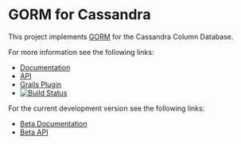 # GORM for Cassandra

This project implements [GORM](http://gorm.grails.org/latest/) for the Cassandra Column Database.

For more information see the following links:

* [Documentation](http://gorm.grails.org/latest/cassandra/manual)
* [API](http://gorm.grails.org/latest/cassandra/api)
* [Grails Plugin](https://grails.org/plugins.html#plugin/cassandra)
* [![Build Status](https://travis-ci.org/grails/gorm-cassandra.svg?branch=master)](https://travis-ci.org/grails/gorm-cassandra)

For the current development version see the following links:

* [Beta Documentation](http://gorm.grails.org/snapshot/cassandra/manual)
* [Beta API](http://gorm.grails.org/snapshot/cassandra/api)


